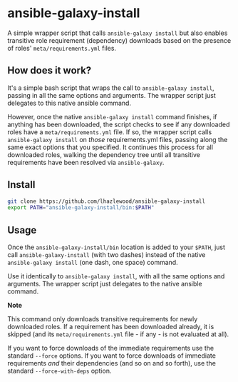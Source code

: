# ansible-galaxy-install

A simple wrapper script that calls `ansible-galaxy install` but also enables transitive role requirement 
(dependency) downloads based on the presence of roles' `meta/requirements.yml` files.

## How does it work?

It's a simple bash script that wraps the call to `ansible-galaxy install`, passing in all the same options and 
arguments.  The wrapper script just delegates to this native ansible command.

However, once the native `ansible-galaxy install` command finishes, if anything has been downloaded, the script
checks to see if any downloaded roles have a `meta/requirements.yml` file.  If so, the wrapper script
calls `ansible-galaxy install` on *those* requirements.yml files, passing along the same exact options that 
you specified.  It continues this process for all downloaded roles, walking the dependency tree 
until all transitive requirements have been resolved via `ansible-galaxy`.

## Install

```bash
git clone https://github.com/lhazlewood/ansible-galaxy-install
export PATH="ansible-galaxy-install/bin:$PATH"
```

## Usage

Once the `ansible-galaxy-install/bin` location is added to your `$PATH`, just call `ansible-galaxy-install` 
(with two dashes) instead of the native `ansible-galaxy install` (one dash, one space) command.

Use it identically to `ansible-galaxy install`, with all the same options and arguments.  The wrapper script
just delegates to the native ansible command.

**Note**

This command only downloads transitive requirements for newly downloaded roles.  If a 
requirement has been downloaded already, it is skipped (and its `meta/requirements.yml` file - if any - is 
not evaluated at all).

If you want to force downloads of the immediate requirements use the standard `--force` options.  If you
want to force downloads of immediate requirements *and* their dependencies (and so on and so forth), use the
standard `--force-with-deps` option.
